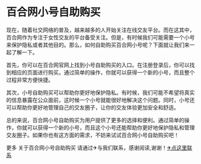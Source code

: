 # 百合网小号自助购买

现在，随着社交网络的普及，越来越多的人开始关注在线交友平台。而在这其中，百合网作为专注于女性交友的平台备受关注。但是，有时候我们可能需要一个小号来保护隐私或者其他目的。那么，如何自助购买百合网小号呢？下面就让我们来一起了解一下。

首先，你可以在百合网官网上找到小号自助购买的入口。在注册登录后，你可以找到相应的页面进行购买。通过简单的操作，你就可以获得一个新的小号，而且整个过程非常方便快捷。

其次，小号自助购买可以帮助你更好地保护隐私。有时候，我们可能不希望将真实的信息暴露在公众面前，这时候一个小号就能很好地解决这个问题。同时，小号还可以帮助你更好地管理自己的交友圈子，让你的交友体验更加安全和舒适。

总的来说，百合网小号自助购买为用户提供了更多的选择和便利。通过简单的操作，你就可以获得一个新的小号，而且这个小号还能帮助你更好地保护隐私和管理交友圈子。如果你也有这方面的需求，不妨来试试百合网小号自助购买吧！

更多 关于百合网小号自助购买 请通过✈与我们联系，感谢阅读,谢谢！[✈点这里联系](https://lm.k02.cc)
